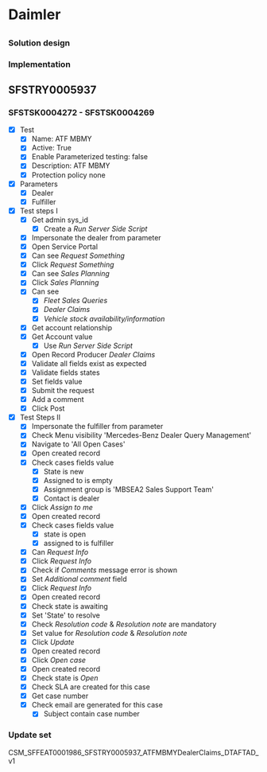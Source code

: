 # Daimler

## 

### Solution design

### Implementation

## SFSTRY0005937

### SFSTSK0004272 - SFSTSK0004269
- [x] Test
	- [x] Name: ATF MBMY
	- [x] Active: True
	- [x] Enable Parameterized testing: false
	- [x] Description: ATF MBMY
	- [x] Protection policy none
- [x] Parameters
	- [x] Dealer
	- [x] Fulfiller
- [x] Test steps I
	- [x] Get admin sys_id
		- [x] Create a *Run Server Side Script*
	- [x] Impersonate the dealer from parameter
	- [x] Open Service Portal
	- [x] Can see *Request Something*
	- [x] Click *Request Something*
	- [x] Can see *Sales Planning*
	- [x] Click *Sales Planning*
	- [x] Can see 
		- [x] *Fleet Sales Queries* 
		- [x] *Dealer Claims* 
		- [x] *Vehicle stock availability/information*
	- [x] Get account relationship
	- [x] Get Account value
		- [x] Use *Run Server Side Script*
	- [x] Open Record Producer *Dealer Claims*
	- [x] Validate all fields exist as expected
	- [x] Validate fields states
	- [x] Set fields value
	- [x] Submit the request
	- [x] Add a comment
	- [x] Click Post
- [x] Test Steps II
	- [x] Impersonate the fulfiller from parameter
	- [x] Check Menu visibility 'Mercedes-Benz Dealer Query Management'
	- [x] Navigate to 'All Open Cases'
	- [x] Open created record
	- [x] Check cases fields value
		- [x] State is new
		- [x] Assigned to is empty
		- [x] Assignment group is 'MBSEA2 Sales Support Team'
		- [x] Contact is dealer
	- [x] Click *Assign to me*
	- [x] Open created record
	- [x] Check cases fields value 
		- [x] state is open 
		- [x] assigned to is fulfiller
	- [x] Can *Request Info*
	- [x] Click *Request Info*
	- [x] Check if *Comments* message error is shown
	- [x] Set *Additional comment* field
	- [x] Click *Request Info*
	- [x] Open created record
	- [x] Check state is awaiting
	- [x] Set 'State' to resolve
	- [x] Check *Resolution code* & *Resolution note* are mandatory
	- [x] Set value for *Resolution code* & *Resolution note*
	- [x] Click *Update*
	- [x] Open created record
	- [x] Click *Open case*
	- [x] Open created record
	- [x] Check state is *Open*
	- [x] Check SLA are created for this case
	- [x] Get case number
	- [x] Check email are generated for this case
		- [x] Subject contain case number

### Update set

CSM_SFFEAT0001986_SFSTRY0005937_ATFMBMYDealerClaims_DTAFTAD_v1